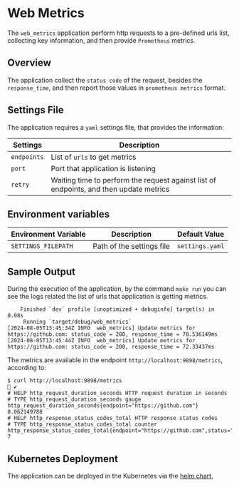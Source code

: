 # Web Metrics

The `web_metrics` application perform http requests to a pre-defined urls list, collecting key information, and then provide `Prometheus` metrics.

## Overview

The application collect the `status code` of the request, besides the `response_time`, and then report those values in `prometheus metrics` format.



## Settings File

The application requires a `yaml` settings file, that provides the information:

| Settings    | Description                                                                            |
|-------------|----------------------------------------------------------------------------------------|
| `endpoints` | List of `urls` to get metrics                                                          |
| `port`      | Port that application is listening                                                     |
| `retry`     | Waiting time to perform the request against list of endpoints, and then update metrics |


## Environment variables

| Environment Variable  | Description               | Default Value   |
|-----------------------|---------------------------|-----------------|
| `SETTINGS_FILEPATH`   | Path of the settings file | `settings.yaml` |


## Sample Output

During the execution of the application, by the command `make run` you can see the logs related the list of urls that application is getting metrics.

```
    Finished `dev` profile [unoptimized + debuginfo] target(s) in 0.08s
     Running `target/debug/web_metrics`
[2024-08-05T13:45:34Z INFO  web_metrics] Update metrics for https://github.com: status_code = 200, response_time = 70.536149ms
[2024-08-05T13:45:44Z INFO  web_metrics] Update metrics for https://github.com: status_code = 200, response_time = 72.33437ms
```

The metrics are available in the endpoint `http://localhost:9898/metrics`, according to:

```
$ curl http://localhost:9898/metrics                                                                                                                                      ✔ 
# HELP http_request_duration_seconds HTTP request duration in seconds
# TYPE http_request_duration_seconds gauge
http_request_duration_seconds{endpoint="https://github.com"} 0.062149788
# HELP http_response_status_codes_total HTTP response status codes
# TYPE http_response_status_codes_total counter
http_response_status_codes_total{endpoint="https://github.com",status="200"} 7
```

## Kubernetes Deployment

The application can be deployed in the Kubernetes via the [helm chart](chart/README.md),
